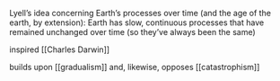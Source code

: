 Lyell’s idea concerning Earth’s processes over time (and the age of the earth, by extension): Earth has slow, continuous processes that have remained unchanged over time (so they’ve always been the same)

inspired [[Charles Darwin]]

builds upon [[gradualism]] and, likewise,  opposes [[catastrophism]]